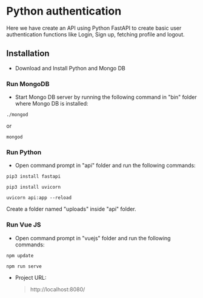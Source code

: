 # Python authentication

Here we have create an API using Python FastAPI to create basic user authentication functions like Login, Sign up, fetching profile and logout.

## Installation

- Download and Install Python and Mongo DB

### Run MongoDB

- Start Mongo DB server by running the following command in "bin" folder where Mongo DB is installed:

```
./mongod
```
or
```
mongod
```

### Run Python

- Open command prompt in "api" folder and run the following commands:

```
pip3 install fastapi
```

```
pip3 install uvicorn
```

```
uvicorn api:app --reload
```

Create a folder named "uploads" inside "api" folder.

### Run Vue JS

- Open command prompt in "vuejs" folder and run the following commands:

```
npm update
```

```
npm run serve
```

- Project URL:
    > http://localhost:8080/